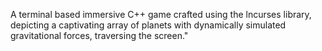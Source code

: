 
A terminal based immersive C++ game crafted using the lncurses library, depicting a captivating array of planets with dynamically simulated gravitational forces, traversing the screen."
